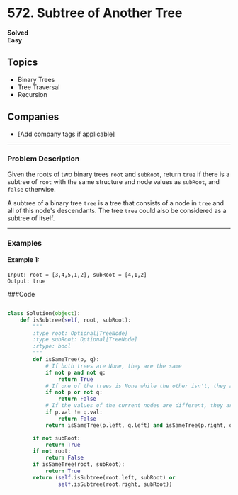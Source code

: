 # 572. Subtree of Another Tree

**Solved**  
**Easy**

## Topics  
- Binary Trees  
- Tree Traversal  
- Recursion  

## Companies  
- [Add company tags if applicable]

---

### Problem Description

Given the roots of two binary trees `root` and `subRoot`, return `true` if there is a subtree of `root` with the same structure and node values as `subRoot`, and `false` otherwise.

A subtree of a binary tree `tree` is a tree that consists of a node in `tree` and all of this node's descendants. The tree `tree` could also be considered as a subtree of itself.

---

### Examples

#### Example 1:
```plaintext
Input: root = [3,4,5,1,2], subRoot = [4,1,2]
Output: true
```

###Code

```python

class Solution(object):
    def isSubtree(self, root, subRoot):
        """
        :type root: Optional[TreeNode]
        :type subRoot: Optional[TreeNode]
        :rtype: bool
        """
        def isSameTree(p, q):
            # If both trees are None, they are the same
            if not p and not q:
                return True
            # If one of the trees is None while the other isn't, they are different
            if not p or not q:
                return False
            # If the values of the current nodes are different, they are different trees
            if p.val != q.val:
                return False
            return isSameTree(p.left, q.left) and isSameTree(p.right, q.right)

        if not subRoot:
            return True
        if not root:
            return False
        if isSameTree(root, subRoot):
            return True
        return (self.isSubtree(root.left, subRoot) or
                self.isSubtree(root.right, subRoot))
        
